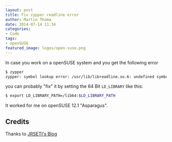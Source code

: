 ```yaml
---
layout: post
title: Fix zypper readline error
author: Martin Thoma
date: 2014-07-14 11:34
categories:
- Code
tags:
- openSUSE
featured_image: logos/open-suse.png
---
```


In case you work on a openSUSE system and you get the following error

```bash
$ zypper
zypper: symbol lookup error: /usr/lib/libreadline.so.6: undefined symbol: PC
```

you can probably "fix" it by setting the 64 Bit `LD_LIBRARY` like this:

```bash
$ export LD_LIBRARY_PATH=/lib64:$LD_LIBRARY_PATH
```

It worked for me on openSUSE 12.1 "Asparagus".

## Credits

Thanks to [JRSETI's Blog](http://jrseti.blogspot.com/2011/09/zypper-does-not-work-on-opensuse-fixed.html)